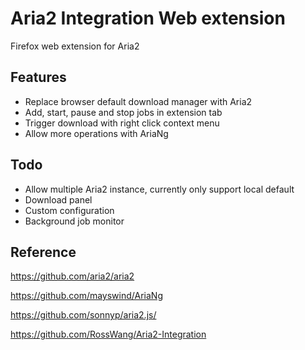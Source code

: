 # Aria2 Integration Web extension

Firefox web extension for Aria2

## Features

- Replace browser default download manager with Aria2
- Add, start, pause and stop jobs in extension tab
- Trigger download with right click context menu
- Allow more operations with AriaNg

## Todo

- Allow multiple Aria2 instance, currently only support local default
- Download panel
- Custom configuration
- Background job monitor

## Reference

https://github.com/aria2/aria2

https://github.com/mayswind/AriaNg

https://github.com/sonnyp/aria2.js/

https://github.com/RossWang/Aria2-Integration
